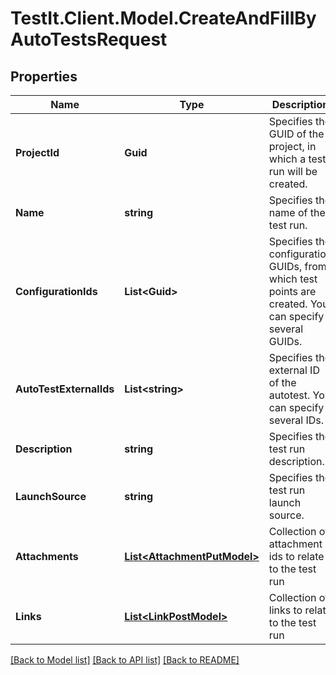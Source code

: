 # TestIt.Client.Model.CreateAndFillByAutoTestsRequest

## Properties

Name | Type | Description | Notes
------------ | ------------- | ------------- | -------------
**ProjectId** | **Guid** | Specifies the GUID of the project, in which a test run will be created. | 
**Name** | **string** | Specifies the name of the test run. | [optional] 
**ConfigurationIds** | **List&lt;Guid&gt;** | Specifies the configuration GUIDs, from which test points are created. You can specify several GUIDs. | 
**AutoTestExternalIds** | **List&lt;string&gt;** | Specifies the external ID of the autotest. You can specify several IDs. | 
**Description** | **string** | Specifies the test run description. | [optional] 
**LaunchSource** | **string** | Specifies the test run launch source. | [optional] 
**Attachments** | [**List&lt;AttachmentPutModel&gt;**](AttachmentPutModel.md) | Collection of attachment ids to relate to the test run | [optional] 
**Links** | [**List&lt;LinkPostModel&gt;**](LinkPostModel.md) | Collection of links to relate to the test run | [optional] 

[[Back to Model list]](../README.md#documentation-for-models) [[Back to API list]](../README.md#documentation-for-api-endpoints) [[Back to README]](../README.md)

